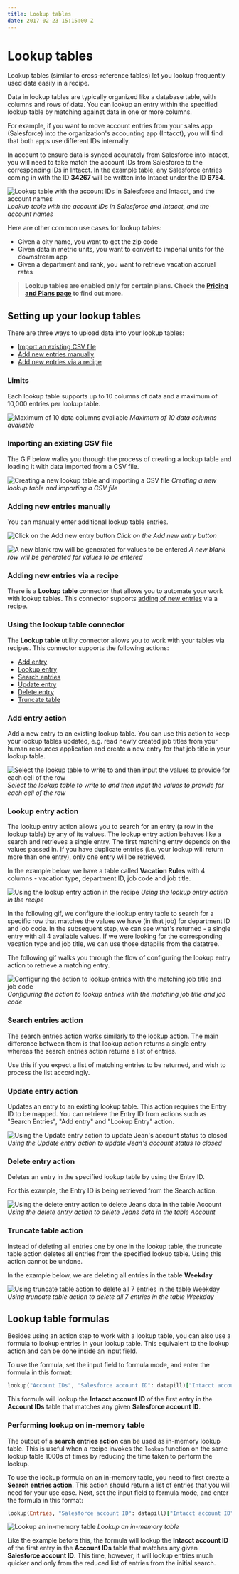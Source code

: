 ```yaml
---
title: Lookup tables
date: 2017-02-23 15:15:00 Z
---
```


# Lookup tables

Lookup tables (similar to cross-reference tables) let you lookup frequently used data easily in a recipe.

Data in lookup tables are typically organized like a database table, with columns and rows of data. You can lookup an entry within the specified lookup table by matching against data in one or more columns.

For example, if you want to move account entries from your sales app (Salesforce) into the organization's accounting app (Intacct), you will find that both apps use different IDs internally.

In account to ensure data is synced accurately from Salesforce into Intacct, you will need to take match the account IDs from Salesforce to the corresponding IDs in Intacct. In the example table, any Salesforce entries coming in with the ID **34267** will be written into Intacct under the ID **6754**.

![Lookup table with the account IDs in Salesforce and Intacct, and the account names](~@img/features/lookup-tables/example-lookup-table.png)
*Lookup table with the account IDs in Salesforce and Intacct, and the account names*

Here are other common use cases for lookup tables:
* Given a city name, you want to get the zip code
* Given data in metric units, you want to convert to imperial units for the downstream app
* Given a department and rank, you want to retrieve vacation accrual rates

> **Lookup tables are enabled only for certain plans. Check the [Pricing and Plans page](https://www.workato.com/pricing) to find out more.**

## Setting up your lookup tables
There are three ways to upload data into your lookup tables:
- [Import an existing CSV file](#importing-an-existing-csv-file)
- [Add new entries manually](#adding-new-entries-manually)
- [Add new entries via a recipe](#adding-new-entries-via-a-recipe)

### Limits
Each lookup table supports up to 10 columns of data and a maximum of 10,000 entries per lookup table.

![Maximum of 10 data columns available](~@img/features/lookup-tables/lookup-tables-4.png)
*Maximum of 10 data columns available*

### Importing an existing CSV file
The GIF below walks you through the process of creating a lookup table and loading it with data imported from a CSV file.

![Creating a new lookup table and importing a CSV file](~@img/features/lookup-tables/lookup-tables-1.gif)
*Creating a new lookup table and importing a CSV file*

### Adding new entries manually
You can manually enter additional lookup table entries.

![Click on the Add new entry button](~@img/features/lookup-tables/lookup-tables-2.png)
*Click on the Add new entry button*

![A new blank row will be generated for values to be entered](~@img/features/lookup-tables/lookup-tables-3.png)
*A new blank row will be generated for values to be entered*

### Adding new entries via a recipe
There is a **Lookup table** connector that allows you to automate your work with lookup tables. This connector supports [adding of new entries](#add-entry-action) via a recipe.

### Using the lookup table connector
The **Lookup table** utility connector allows you to work with your tables via recipes. This connector supports the following actions:

* [Add entry](#add-entry-action)
* [Lookup entry](#lookup-entry-action)
* [Search entries](#search-entries-action)
* [Update entry](#update-entry-action)
* [Delete entry](#delete-entry-action)
* [Truncate table](#truncate-table-action)

### Add entry action
Add a new entry to an existing lookup table. You can use this action to keep your lookup tables updated, e.g. read newly created job titles from your human resources application and create a new entry for that job title in your lookup table.

![Select the lookup table to write to and then input the values to provide for each cell of the row](~@img/features/lookup-tables/lookup-tables-7.gif)
*Select the lookup table to write to and then input the values to provide for each cell of the row*

### Lookup entry action
The lookup entry action allows you to search for an entry (a row in the lookup table) by any of its values. The lookup entry action behaves like a search and retrieves a single entry. The first matching entry depends on the values passed in. If you have duplicate entries (i.e. your lookup will return more than one entry), only one entry will be retrieved.

In the example below, we have a table called **Vacation Rules** with 4 columns - vacation type, department ID, job code and job title.

![Using the lookup entry action in the recipe](~@img/features/lookup-tables/lookup-tables-5.png)
*Using the lookup entry action in the recipe*

In the following gif, we configure the lookup entry table to search for a specific row that matches the values we have (in that job) for department ID and job code. In the subsequent step, we can see what's returned - a single entry with all 4 available values. If we were looking for the corresponding vacation type and job title, we can use those datapills from the datatree.

The following gif walks you through the flow of configuring the lookup entry action to retrieve a matching entry.

![Configuring the action to lookup entries with the matching job title and job code](~@img/features/lookup-tables/lookup-tables-6.gif)
*Configuring the action to lookup entries with the matching job title and job code*

### Search entries action
The search entries action works similarly to the lookup action. The main difference between them is that lookup action returns a single entry whereas the search entries action returns a list of entries.

Use this if you expect a list of matching entries to be returned, and wish to process the list accordingly.

### Update entry action
Updates an entry to an existing lookup table. This action requires the Entry ID to be mapped. You can retrieve the Entry ID from actions such as "Search Entries", "Add entry" and "Lookup Entry" action.

![Using the Update entry action to update Jean's account status to closed](~@img/features/lookup-tables/lookup-tables-8.gif)
*Using the Update entry action to update Jean's account status to closed*

### Delete entry action
Deletes an entry in the specified lookup table by using the Entry ID.

For this example, the Entry ID is being retrieved from the Search action.

![Using the delete entry action to delete Jeans data in the table Account](~@img/features/lookup-tables/lookup-tables-9.gif)
*Using the delete entry action to delete Jeans data in the table Account*


### Truncate table action
Instead of deleting all entries one by one in the lookup table, the truncate table action deletes all entries from the specified lookup table. Using this action cannot be undone.

In the example below, we are deleting all entries in the table **Weekday**

![Using truncate table action to delete all 7 entries in the table Weekday](~@img/features/lookup-tables/truncate-table.gif)
*Using truncate table action to delete all 7 entries in the table Weekday*

## Lookup table formulas
Besides using an action step to work with a lookup table, you can also use a formula to lookup entries in your lookup table. This equivalent to the lookup action and can be done inside an input field.

To use the formula, set the input field to formula mode, and enter the formula in this format:

```ruby
lookup("Account IDs", "Salesforce account ID": datapill)["Intacct account ID"]
```

This formula will lookup the **Intacct account ID** of the first entry in the **Account IDs** table that matches any given **Salesforce account ID**.

### Performing lookup on in-memory table

The output of a **search entries action** can be used as in-memory lookup table. This is useful when a recipe invokes the `lookup` function on the same lookup table 1000s of times by reducing the time taken to perform the lookup.

To use the lookup formula on an in-memory table, you need to first create a **Search entries action**. This action should return a list of entries that you will need for your use case. Next, set the input field to formula mode, and enter the formula in this format:

```ruby
lookup(Entries, "Salesforce account ID": datapill)["Intacct account ID"]
```

![Lookup an in-memory table](~@img/features/lookup-tables/lookup-in-memory-tables.png)
*Lookup an in-memory table*

Like the example before this, the formula will lookup the **Intacct account ID** of the first entry in the **Account IDs** table that matches any given **Salesforce account ID**. This time, however, it will lookup entries much quicker and only from the reduced list of entries from the initial search.
